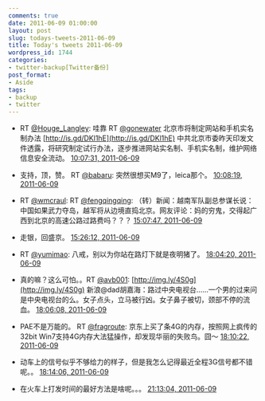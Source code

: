 ```yaml
---
comments: true
date: 2011-06-09 01:00:00
layout: post
slug: todays-tweets-2011-06-09
title: Today's tweets 2011-06-09
wordpress_id: 1744
categories:
- twitter-backup[Twitter备份]
post_format:
- Aside
tags:
- backup
- twitter
---
```





  * RT [@Houge_Langley](http://twitter.com/Houge_Langley): 哇靠 RT [@gonewater](http://twitter.com/gonewater) 北京市将制定网站和手机实名制办法 [http://is.gd/DKl1hE](http://is.gd/DKl1hE) 中共北京市委昨天印发文件透露，将研究制定试行办法，逐步推进网站实名制、手机实名制，维护网络信息安全流动。 [10:07:31, 2011-06-09](http://twitter.com/gfrog/statuses/78644359951687681)





  * 支持，顶，赞。 RT [@babaru](http://twitter.com/babaru): 突然很想买M9了，leica那个。 [10:08:19, 2011-06-09](http://twitter.com/gfrog/statuses/78644561211170817)





  * RT [@wmcraul](http://twitter.com/wmcraul): RT [@fengqingqing](http://twitter.com/fengqingqing): （转）新闻：越南军队副总参谋长说：中国如果武力夺岛，越军将从边境直捣北京。网友评论：妈的穷鬼，交得起广西到北京的高速公路过路费吗？？？ [15:07:47, 2011-06-09](http://twitter.com/gfrog/statuses/78719925488861184)





  * 走银，回盛京。 [15:26:12, 2011-06-09](http://twitter.com/gfrog/statuses/78724560446431232)





  * RT [@yumimao](http://twitter.com/yumimao): 八戒，别以为你站在路灯下就是夜明猪了。 [18:04:20, 2011-06-09](http://twitter.com/gfrog/statuses/78764357680500736)





  * 真的嘛？这么可怕。。RT [@avb001](http://twitter.com/avb001): [http://img.ly/4S0g](http://img.ly/4S0g) 新浪@dad胡嘉海：路过中央电视台……一个男的过来问是中央电视台的么。女子点头，立马被行凶。女子鼻子被切，颈部不停的流血。 [18:06:08, 2011-06-09](http://twitter.com/gfrog/statuses/78764807997759488)





  * PAE不是万能的。 RT [@fragroute](http://twitter.com/fragroute): 京东上买了条4G的内存，按照网上疯传的32bit Win7支持4G内存大法猛操作，却发现华丽的失败鸟。囧～ [18:10:22, 2011-06-09](http://twitter.com/gfrog/statuses/78765872319184896)





  * 动车上的信号似乎不够给力的样子，但是我怎么记得最近全程3G信号都不错呢。。 [18:14:06, 2011-06-09](http://twitter.com/gfrog/statuses/78766813147709440)





  * 在火车上打发时间的最好方法是啥呢。。。 [21:13:04, 2011-06-09](http://twitter.com/gfrog/statuses/78811851907006464)




